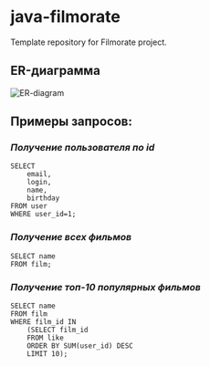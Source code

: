 # java-filmorate
Template repository for Filmorate project.
## ER-диаграмма 
![ER-diagram](https://im.wampi.ru/2023/05/05/ER-giagram.png)
## Примеры запросов:
### *Получение пользователя по id*

    SELECT
        email,
        login,
        name,
        birthday
    FROM user
    WHERE user_id=1;
### *Получение всех фильмов*

    SELECT name
    FROM film;
### *Получение топ-10 популярных фильмов*
    
    SELECT name
    FROM film
    WHERE film_id IN
        (SELECT film_id
        FROM like
        ORDER BY SUM(user_id) DESC
        LIMIT 10);

